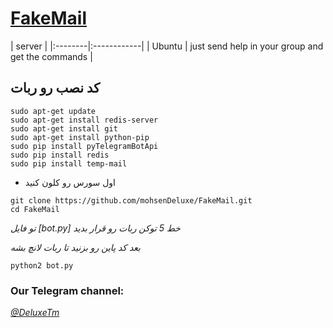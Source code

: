 # [FakeMail](https://telegram.me/TdTFakeMail_bot)
| server |
|:--------|:------------|
| Ubuntu | just send help in your group and get the commands |
## کد نصب رو ربات 
```
sudo apt-get update
sudo apt-get install redis-server
sudo apt-get install git
sudo apt-get install python-pip
sudo pip install pyTelegramBotApi
sudo pip install redis
sudo pip install temp-mail
```
* اول سورس رو کلون کنید
```
git clone https://github.com/mohsenDeluxe/FakeMail.git
cd FakeMail
```
*تو فایل [bot.py]  خط 5 توکن ربات رو قرار بدید*

*بعد کد پاین رو بزنید تا ربات لانچ بشه*

```
python2 bot.py
```

### Our Telegram channel:

*[@DeluxeTm](https://telegram.me/DeluxeTm)*
